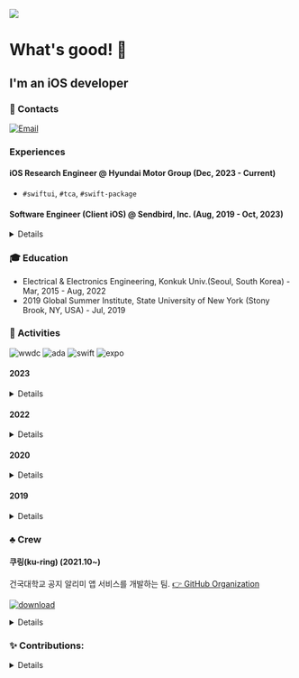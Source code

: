 ![](https://komarev.com/ghpvc/?username=x-0o0&style=flat-square&color=blueviolet)

# What's good! 👋

## I'm an iOS developer

### 🤙 Contacts
[![Email](https://img.shields.io/badge/Email-168de2?style=for-the-badge&logo=mail.ru&logoColor=white)](mailto:chic0815@icloud.com)

### Experiences

#### iOS Research Engineer @ Hyundai Motor Group (Dec, 2023 - Current)
- `#swiftui`, `#tca`, `#swift-package`

#### Software Engineer (Client iOS) @ Sendbird, Inc. (Aug, 2019 - Oct, 2023)
<details>
  
- [Tech Blog: How to build a VoIP app with iOS CallKit and Sendbird Calls](https://sendbird.com/developer/tutorials/make-local-calls-with-callkit-and-sendbird-calls)
  - `#callkit`, `#pushkit`, `#voip`, `#webrtc`
  - See Also: [Beginning-CallKit-SwiftUI](https://github.com/jaesung-0o0/Beginning-CallKit-SwiftUI) - `#callkit`, `#swiftui`
- [iOS UIKit 3.0 part 2: Live coding](https://www.youtube.com/watch?v=P1l2k4VMWCY)
  - `#uikit`, `#sendbirduikit`
- [iOS UIKit 3.0 part 1: Overview](https://www.youtube.com/watch?v=esn1v0f13Os)
  - `#uikit`, `#sendbirduikit`, `#mvvm`
</details>

### 🎓 Education
- Electrical & Electronics Engineering, Konkuk Univ.(Seoul, South Korea) - Mar, 2015 - Aug, 2022
- 2019 Global Summer Institute, State University of New York (Stony Brook, NY, USA) - Jul, 2019

### 🏅 Activities
![wwdc](https://img.shields.io/badge/Apple_WWDC_Winner-999999?style=for-the-badge&logo=apple&logoColor=white)
![ada](https://img.shields.io/badge/Apple_Developer_Academy_@_POSTECH-999999?style=for-the-badge&logo=apple&logoColor=white)
![swift](https://img.shields.io/badge/Swift_Mentorship_Program_(Swift.org)-fa7343?style=for-the-badge&logo=swift&logoColor=white)
![expo](https://img.shields.io/badge/2019_Software_Education_Festival_@_Yeosu_Expo_(한국과학창의재단_KOFAC)-000020?style=for-the-badge&logo=expo&logoColor=white)

#### 2023
<details>

  - Organizer, Winners' Night, [Korean WWDC Scholars & Swift Student Challenge Winners](https://github.com/wwdc-kr) [🔗](https://www.instagram.com/p/C1MRxp3P6k2/?igsh=MzRlODBiNWFlZA==)
- Teacher, FastCampus [🔗](https://fastcampus.co.kr/dev_online_ios)
- Teacher, 이도 <제3의어른 - 앱개발자>, 세종시립도서관(Sejong Library) [🔗](https://www.instagram.com/p/CypkWKHvVYZ/?img_index=1)
- Mentor, Swift Mentorship Program 2023, Swift.org [🔗](https://github.com/li3zhen1/Grape/pulls?q=is%3Apr+is%3Aclosed+author%3Ajaesung-0o0)
- Staff, KWDC(Koreawide Developer Conference) 2023 [🔗](https://www.linkedin.com/in/jaesung-lee-674aa6185/details/volunteering-experiences/#:~:text=mentee%E2%80%99s%20learning%20goals.-,Staff,-Staff)
- Staff, SyncSwift2023, AsynSwift @ Apple Developer Academy POSTECT [🔗](https://asyncswift.org)
</details>
  
#### 2022
<details>

  - Mentor, Swift Mentorship Program 2022, Swift.org [🔗](https://www.swift.org/mentorship)
- Speaker, Lunch Session, Apple Developer Academy @ POSTECH [🔗](https://www.linkedin.com/posts/chloekang0525_postech-appleabracademy-sendbird-activity-6999227088935297024-6env?utm_source=share&utm_medium=member_desktop)
</details>

#### 2020
<details>

  - Winner, Apple WWDC20 Swift Student Challenge, Apple Inc. [🔗](http://www.konkuk.ac.kr/Administration/Pub/jsp/New/ku_pe_02_01.jsp?forum=people&id=5b3f1eb)
</details>

#### 2019
<details>

  - Speaker, Let'Swift 2019 [🔗](https://letswift.kr/2019)
- Speaker, SW Talk Busking, Software Education Festival @ Yeosu Expo (한국과학창의재단_KOFAC) [🔗](https://m.blog.naver.com/htiger31/221676998589?view=img_5)
- Winner, Apple WWDC19 Scholarship, Apple Inc. [🔗](https://blog.naver.com/dreamkonkuk/221537896778)
</details>

### ♣️ Crew

#### 쿠링(ku-ring) (2021.10~)

건국대학교 공지 알리미 앱 서비스를 개발하는 팀. [👉 GitHub Organization](https://github.com/ku-ring)

[![download](https://img.shields.io/badge/download_app-3DBD80?style=for-the-badge&logo=appstore&logoColor=white)](https://ku-ring.onelink.me/Yxhp/ba3d81ce)</br>

<details>
  
**Role**
- iOS Development (2022.12 ~ Current)
- iOS Development (2022.02 ~ 2022.06)
- UIUX Design (2021.10 ~ 2022.02)

**Skills**
- iOS Development: UIKit, SwiftUI, Combine, WebSocket, API, DocC, Swift Package, Framework
- UIUX Design: Figma, Zeplin

**Projects**
- 애플리케이션
  - [쿠링](https://ku-ring.onelink.me/Yxhp/ba3d81ce): 건국대학교 공지사항 및 60여개 학과/학부의 공지사항을 구독하고 푸시알림으로 받을 수 있는 공지알리미 앱.
    - 1.2 버전부터 100% SwiftUI 로 전환.
      - `#uikit`, `#uistoryboard`, `#snapkit`, `#rxswift`, `#swiftui`, `#combine`
    - 2.0 버전부터 오픈소스 프로젝트: [v2 레포](https://github.com/ku-ring/ios-app)
      - `#swiftui`, `#tca`, `#swift-package`, `#github-actions`, `#패키지기반모듈화`
- 멤버 모집 미션 프로젝트
  - [🍿SwiftCinema](https://github.com/ku-ring/swift-cinema)
    - 버그 고쳐서 앱 완성하기
    - iOS 멤버 모집 시 기술 스택 검증용 미션 프로젝트
    - `#swiftui`, `#github-actions`
- 스위프트 패키지 
  - [KuringSDK](https://github.com/ku-ring/kuring-sdk-ios-spm): 쿠링앱의 API/WS 통신을 위한 백엔드 로직을 담고 있는 스위프트 패키지 ([xframework](https://github.com/KU-Stacks/kuring-sdk-ios-spm/tree/main/XCFramework/KuringSDK.xcframework)를 사용)
    - `#스위프트패키지`, `#xcframework`, `#websocket`, `#api`
  - [KuringCommons](https://github.com/ku-ring/kuring-ios-commons): 쿠링 프로젝트에 공통적으로 사용되는 기능들을 모아둔 패키지. UI/UX 디자인을 위한 ColorSet 설계. ([DocC](https://github.com/KU-Stacks/kuring-ios-commons/tree/main/KuringCommons.doccarchive) 제공)
    - `#스위프트패키지`, `#docc`
- 대외활동
  - 쿠링 in Campus - 2022 건국대학교 축제 (일상회복 맞이주간) 부스 운영
  - 쿠링의 공지단속 - 2023 건국대학교 축제 (일감호 축전) 부스 운영
</details>

### ✨ Contributions:
<details>
  
- Google | Generative AI:
  - [Generative AI Swift v0.2.0](https://github.com/google/generative-ai-swift/releases/tag/0.2.0) 
    - [PR #9 | Modify swift version to 5.7.1 and fix test build error](https://github.com/google/generative-ai-swift/pull/9) 
    - [PR #12 | Remove force unwrapping that is not required](https://github.com/google/generative-ai-swift/pull/12)
- Apple | Swift:
  - [PR #66039 | Docs - Writing high performance Swift code](https://github.com/apple/swift/pull/66039)
- Apple | Swift Package Manager:
  - [PR #6879 | Docs - Update Product.swift to render the API description correctly](https://github.com/apple/swift-package-manager/pull/6879)
- Pointfree.co | The Composable Architecture:
  - [PR #2144 | Docs - Migrations to the reducer protocol](https://github.com/pointfreeco/swift-composable-architecture/pull/2144)
  - [PR #2160 | Docs - Navigation](https://github.com/pointfreeco/swift-composable-architecture/pull/2160)
  - [PR #2389 | Docs - EffectOf](https://github.com/pointfreeco/swift-composable-architecture/pull/2389)
  - [PR #2484 | Docs - README.md Code snippet](https://github.com/pointfreeco/swift-composable-architecture/pull/2484)
  - [PR #2499 | Docs - Stack Based Navigation](https://github.com/pointfreeco/swift-composable-architecture/pull/2499)
  - [PR #2549 | Update Swift compiler version to 5.7.1 to follow Apple's policy](https://github.com/pointfreeco/swift-composable-architecture/pull/2549)
- Pointfree.co | swift-dependenices
  - [PR #140 | Update Swift compiler version to 5.7.1 and fix CI script error](https://github.com/pointfreeco/swift-dependencies/pull/140) 
- Sendbird: 
  - [Main Contributor | Sendbird UIKit iOS](https://github.com/sendbird/sendbird-uikit-ios/graphs/contributors)
  - [Main Contributor | Sendbird ChatGPT sample](https://github.com/sendbird/sendbird-chatgpt-sample-ios)
  - [Main Contributor | SupportChat sample](https://github.com/sendbird/sendbird-supportchat-sample-ios)
  - [Main Contributor | SendbirdCalls Quickstart & examples](https://github.com/sendbird/quickstart-calls-directcall-ios/graphs/contributors)
</details>
